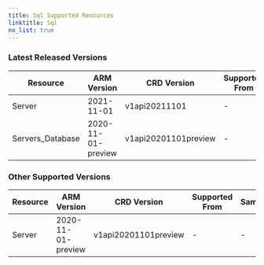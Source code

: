 ```yaml
---
title: Sql Supported Resources
linktitle: Sql
no_list: true
---
```

### Latest Released Versions

| Resource         | ARM Version        | CRD Version          | Supported From | Sample |
|------------------|--------------------|----------------------|----------------|--------|
| Server           | 2021-11-01         | v1api20211101        | -              | -      |
| Servers_Database | 2020-11-01-preview | v1api20201101preview | -              | -      |

### Other Supported Versions

| Resource | ARM Version        | CRD Version          | Supported From | Sample |
|----------|--------------------|----------------------|----------------|--------|
| Server   | 2020-11-01-preview | v1api20201101preview | -              | -      |

